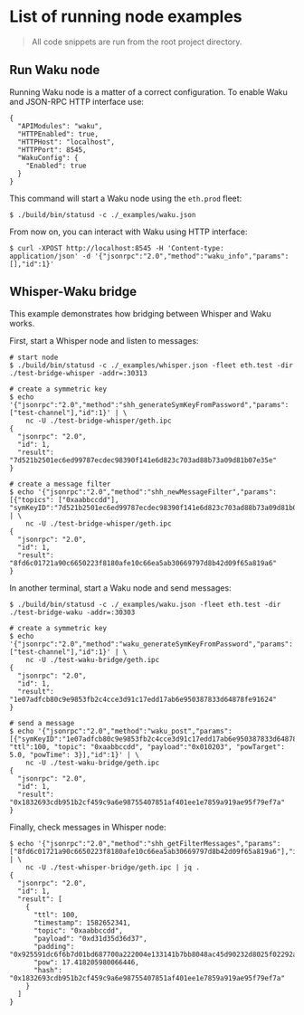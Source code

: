 # List of running node examples

> All code snippets are run from the root project directory.

## Run Waku node

Running Waku node is a matter of a correct configuration. To enable Waku and JSON-RPC HTTP interface use:
```shell script
{
  "APIModules": "waku",
  "HTTPEnabled": true,
  "HTTPHost": "localhost",
  "HTTPPort": 8545,
  "WakuConfig": {
    "Enabled": true
  }
}
```

This command will start a Waku node using the `eth.prod` fleet:
```shell script
$ ./build/bin/statusd -c ./_examples/waku.json
```

From now on, you can interact with Waku using HTTP interface:
```shell script
$ curl -XPOST http://localhost:8545 -H 'Content-type: application/json' -d '{"jsonrpc":"2.0","method":"waku_info","params":[],"id":1}'
```

## Whisper-Waku bridge

This example demonstrates how bridging between Whisper and Waku works.

First, start a Whisper node and listen to messages:
```shell script
# start node
$ ./build/bin/statusd -c ./_examples/whisper.json -fleet eth.test -dir ./test-bridge-whisper -addr=:30313

# create a symmetric key
$ echo '{"jsonrpc":"2.0","method":"shh_generateSymKeyFromPassword","params":["test-channel"],"id":1}' | \
    nc -U ./test-bridge-whisper/geth.ipc
{
  "jsonrpc": "2.0",
  "id": 1,
  "result": "7d521b2501ec6ed99787ecdec98390f141e6d823c703ad88b73a09d81b07e35e"
}

# create a message filter
$ echo '{"jsonrpc":"2.0","method":"shh_newMessageFilter","params":[{"topics": ["0xaabbccdd"], "symKeyID":"7d521b2501ec6ed99787ecdec98390f141e6d823c703ad88b73a09d81b07e35e"}],"id":1}' | \
    nc -U ./test-bridge-whisper/geth.ipc
{
  "jsonrpc": "2.0",
  "id": 1,
  "result": "8fd6c01721a90c6650223f8180afe10c66ea5ab30669797d8b42d09f65a819a6"
}
```

In another terminal, start a Waku node and send messages:
```shell script
$ ./build/bin/statusd -c ./_examples/waku.json -fleet eth.test -dir ./test-bridge-waku -addr=:30303

# create a symmetric key
$ echo '{"jsonrpc":"2.0","method":"waku_generateSymKeyFromPassword","params":["test-channel"],"id":1}' | \
    nc -U ./test-waku-bridge/geth.ipc
{
  "jsonrpc": "2.0",
  "id": 1,
  "result": "1e07adfcb80c9e9853fb2c4cce3d91c17edd17ab6e950387833d64878fe91624"
}

# send a message
$ echo '{"jsonrpc":"2.0","method":"waku_post","params":[{"symKeyID":"1e07adfcb80c9e9853fb2c4cce3d91c17edd17ab6e950387833d64878fe91624", "ttl":100, "topic": "0xaabbccdd", "payload":"0x010203", "powTarget": 5.0, "powTime": 3}],"id":1}' | \
    nc -U ./test-waku-bridge/geth.ipc
{
  "jsonrpc": "2.0",
  "id": 1,
  "result": "0x1832693cdb951b2cf459c9a6e98755407851af401ee1e7859a919ae95f79ef7a"
}
```

Finally, check messages in Whisper node:
```shell script
$ echo '{"jsonrpc":"2.0","method":"shh_getFilterMessages","params":["8fd6c01721a90c6650223f8180afe10c66ea5ab30669797d8b42d09f65a819a6"],"id":1}' | \
    nc -U ./test-whisper-bridge/geth.ipc | jq .
{
  "jsonrpc": "2.0",
  "id": 1,
  "result": [
    {
      "ttl": 100,
      "timestamp": 1582652341,
      "topic": "0xaabbccdd",
      "payload": "0xd31d35d36d37",
      "padding": "0x925591dc6f6b7d01bd687700a222004e133141b7bb8048ac45d90232d8025f02292aa83befe91fe8ec46a47e7bcfb09d8f2d3529afe4e1835315351248b6735a190c9915b021e54de1975ac9d801aff9dec7bfee4cbe9245c3caca70694fa95718e17f8a5b8385bfc3e7196328cdb4fe722e49368c308c35fe73573c639a54b944bc2e35b080b9d36e7d298340bed253be3a26ac609e19df25de90fd9ab4237423772077046805f8dc3d5ad028cc602fd687e98cbb2c4226cba54b7c3e28f6d22bee510db445fe64bfcc996ddcc40423e1fc9e7fd39e2c0b838ded69c451022fe9202b386d9bd17d47d33942c60172f22ab0d38675b0d92c",
      "pow": 17.418205980066446,
      "hash": "0x1832693cdb951b2cf459c9a6e98755407851af401ee1e7859a919ae95f79ef7a"
    }
  ]
}
```

